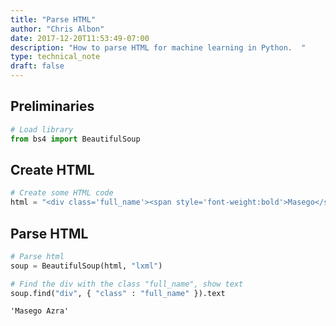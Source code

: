 ```yaml
---
title: "Parse HTML"
author: "Chris Albon"
date: 2017-12-20T11:53:49-07:00
description: "How to parse HTML for machine learning in Python.  "
type: technical_note
draft: false
---
```

## Preliminaries


```python
# Load library
from bs4 import BeautifulSoup
```

## Create HTML


```python
# Create some HTML code
html = "<div class='full_name'><span style='font-weight:bold'>Masego</span> Azra</div>"
```

## Parse HTML


```python
# Parse html
soup = BeautifulSoup(html, "lxml")

# Find the div with the class "full_name", show text
soup.find("div", { "class" : "full_name" }).text
```




    'Masego Azra'


